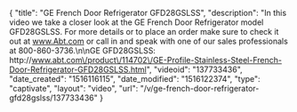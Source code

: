 {
    "title": "GE French Door Refrigerator GFD28GSLSS",
    "description": "In this video we take a closer look at the GE French Door Refrigerator model GFD28GSLSS.  For more details or to place an order make sure to check it out at www.Abt.com or call in and speak with one of our sales professionals at 800-860-3736.\n\nGE GFD28GSLSS: http:\/\/www.abt.com\/product\/114702\/GE-Profile-Stainless-Steel-French-Door-Refrigerator-GFD28GSLSS.html",
    "videoid": "137733436",
    "date_created": "1516116115",
    "date_modified": "1516122374",
    "type": "captivate",
    "layout": "video",
    "url": "\/v\/ge-french-door-refrigerator-gfd28gslss\/137733436"
}